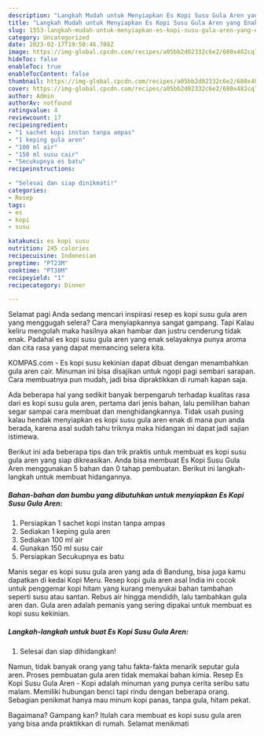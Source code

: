 ```yaml
---
description: "Langkah Mudah untuk Menyiapkan Es Kopi Susu Gula Aren yang Enak"
title: "Langkah Mudah untuk Menyiapkan Es Kopi Susu Gula Aren yang Enak"
slug: 1553-langkah-mudah-untuk-menyiapkan-es-kopi-susu-gula-aren-yang-enak
category: Uncategorized
date: 2023-02-17T19:50:46.708Z
image: https://img-global.cpcdn.com/recipes/a05bb2d02332c6e2/680x482cq70/es-kopi-susu-gula-aren-foto-resep-utama.jpg
hideToc: false
enableToc: true
enableTocContent: false
thumbnail: https://img-global.cpcdn.com/recipes/a05bb2d02332c6e2/680x482cq70/es-kopi-susu-gula-aren-foto-resep-utama.jpg
cover: https://img-global.cpcdn.com/recipes/a05bb2d02332c6e2/680x482cq70/es-kopi-susu-gula-aren-foto-resep-utama.jpg
author: Admin
authorAv: notfound
ratingvalue: 4
reviewcount: 17
recipeingredient:
- "1 sachet kopi instan tanpa ampas"
- "1 keping gula aren"
- "100 ml air"
- "150 ml susu cair"
- "Secukupnya es batu"
recipeinstructions:

- "Selesai dan siap dinikmati!"
categories:
- Resep
tags:
- es
- kopi
- susu

katakunci: es kopi susu 
nutrition: 245 calories
recipecuisine: Indonesian
preptime: "PT23M"
cooktime: "PT38M"
recipeyield: "1"
recipecategory: Dinner

---
```



Selamat pagi Anda sedang mencari inspirasi resep es kopi susu gula aren yang menggugah selera? Cara menyiapkannya sangat gampang. Tapi Kalau keliru mengolah maka hasilnya akan hambar dan justru cenderung tidak enak. Padahal es kopi susu gula aren yang enak selayaknya punya aroma dan cita rasa yang dapat memancing selera kita.


KOMPAS.com - Es kopi susu kekinian dapat dibuat dengan menambahkan gula aren cair. Minuman ini bisa disajikan untuk ngopi pagi sembari sarapan. Cara membuatnya pun mudah, jadi bisa dipraktikkan di rumah kapan saja.

Ada beberapa hal yang sedikit banyak berpengaruh terhadap kualitas rasa dari es kopi susu gula aren, pertama dari jenis bahan, lalu pemilihan bahan segar sampai cara membuat dan menghidangkannya. Tidak usah pusing kalau hendak menyiapkan es kopi susu gula aren enak di mana pun anda berada, karena asal sudah tahu triknya maka hidangan ini dapat jadi sajian istimewa.


Berikut ini ada beberapa tips dan trik praktis untuk membuat es kopi susu gula aren yang siap dikreasikan. Anda bisa membuat Es Kopi Susu Gula Aren menggunakan 5 bahan dan 0 tahap pembuatan. Berikut ini langkah-langkah untuk membuat hidangannya.

<!--inarticleads1-->

##### Bahan-bahan dan bumbu yang dibutuhkan untuk menyiapkan Es Kopi Susu Gula Aren:

1. Persiapkan 1 sachet kopi instan tanpa ampas
1. Sediakan 1 keping gula aren
1. Sediakan 100 ml air
1. Gunakan 150 ml susu cair
1. Persiapkan Secukupnya es batu


Manis segar es kopi susu gula aren yang ada di Bandung, bisa juga kamu dapatkan di kedai Kopi Meru. Resep kopi gula aren asal India ini cocok untuk penggemar kopi hitam yang kurang menyukai bahan tambahan seperti susu atau santan. Rebus air hingga mendidih, lalu tambahkan gula aren dan. Gula aren adalah pemanis yang sering dipakai untuk membuat es kopi susu kekinian. 

<!--inarticleads2-->

##### Langkah-langkah untuk buat Es Kopi Susu Gula Aren:


1. Selesai dan siap dihidangkan!

Namun, tidak banyak orang yang tahu fakta-fakta menarik seputar gula aren. Proses pembuatan gula aren tidak memakai bahan kimia. Resep Es Kopi Susu Gula Aren - Kopi adalah minuman yang punya cerita seribu satu malam. Memiliki hubungan benci tapi rindu dengan beberapa orang. Sebagian penikmat hanya mau minum kopi panas, tanpa gula, hitam pekat. 

Bagaimana? Gampang kan? Itulah cara membuat es kopi susu gula aren yang bisa anda praktikkan di rumah. Selamat menikmati
